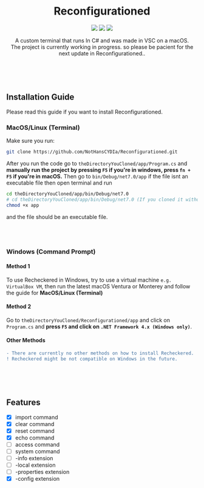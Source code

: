 <h1 align="center">Reconfigurationed </h1>


<p align="center"><img src="https://img.shields.io/badge/Version-v2.0-informational?style=flat&logo=csharp"> <img src="https://img.shields.io/badge/Compatible%20With-Macbook%2C%20Linux%20%26%20Windows-important"> <img src="https://img.shields.io/badge/License-MIT-inactive"></p>

<p align="center">
  A custom terminal that runs In C# and was made in VSC on a macOS. <br>
  The project is currently working in progress. so please be pacient for the next update in Reconfigurationed..
  


  
  
  
  
  
</p>
<br><br><br>

<h2>Installation Guide</h2>
Please read this guide if you want to install Reconfigurationed. <br>

<h3>MacOS/Linux (Terminal)</h3>

Make sure you run: 

```bash
git clone https://github.com/NotHansCYDIa/Reconfigurationed.git
```

After you run the code go to `theDirectoryYouCloned/app/Program.cs` and <b>manually run the project by pressing `F5` if you're in windows, press `fn + F5` if you're in macOS.</b> Then go to `bin/Debug/net7.0/app` if the file isnt an executable file then open terminal and run 
```bash
cd theDirectoryYouCloned/app/bin/Debug/net7.0
# cd theDirectoryYouCloned/app/bin/Debug/net7.0 (If you cloned it without inside another directory)
chmod +x app
```
and the file should be an executable file. <br><br><br><br>




<h3>Windows (Command Prompt)</h3>

<h4>Method 1</h4>

To use Recheckered in Windows, try to use a virtual machine `e.g. VirtualBox VM`, then run the latest macOS Ventura or Monterey and follow the guide for <b>MacOS/Linux (Terminal)</b>

<h4> Method 2</h4>

Go to `theDirectoryYouCloned/Reconfigurationed/app` and click on `Program.cs` and <b>press `F5` and click on `.NET Framework 4.x (Windows only)`</b>.

<h4>Other Methods</h4>

```diff
- There are currently no other methods on how to install Recheckered.
! Recheckered might be not compatible on Windows in the future.
```




<br><br><br>

<h2>Features</h2>

- [x] import command
- [x] clear command
- [x] reset command
- [x] echo command
- [ ] access command
- [ ] system command
- [ ] -info extension
- [ ] -local extension
- [ ] -properties extension
- [x] -config extension
